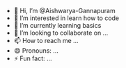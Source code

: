 - 👋 Hi, I’m @Aishwarya-Gannapuram
- 👀 I’m interested in learn how to code
- 🌱 I’m currently learning basics
- 💞️ I’m looking to collaborate on ...
- 📫 How to reach me ...
- 😄 Pronouns: ...
- ⚡ Fun fact: ...

<!---
Aishwarya-Gannapuram/Aishwarya-Gannapuram is a ✨ special ✨ repository because its `README.md` (this file) appears on your GitHub profile.
You can click the Preview link to take a look at your changes.
--->
